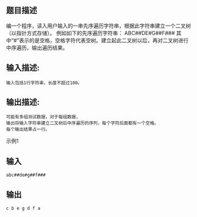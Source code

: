 ## 题目描述

编一个程序，读入用户输入的一串先序遍历字符串，根据此字符串建立一个二叉树（以指针方式存储）。 例如如下的先序遍历字符串： ABC##DE#G##F### 其中“#”表示的是空格，空格字符代表空树。建立起此二叉树以后，再对二叉树进行中序遍历，输出遍历结果。

## 输入描述:

```
输入包括1行字符串，长度不超过100。
```

## 输出描述:

```
可能有多组测试数据，对于每组数据，
输出将输入字符串建立二叉树后中序遍历的序列，每个字符后面都有一个空格。
每个输出结果占一行。
```

示例1

## 输入

```
abc##de#g##f###

```

## 输出

```
c b e g d f a 
```